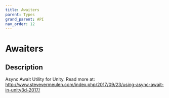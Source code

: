 ```yaml
---
title: Awaiters
parent: Types
grand_parent: API
nav_order: 12
---
```


# Awaiters

## Description

Async Await Utility for Unity. Read more at: http://www.stevevermeulen.com/index.php/2017/09/23/using-async-await-in-unity3d-2017/
